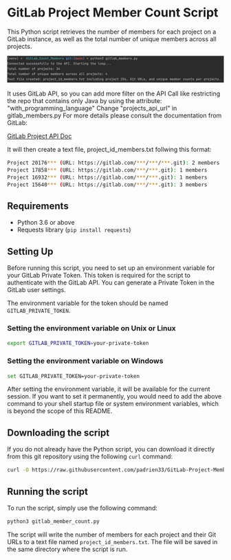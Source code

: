 # GitLab Project Member Count Script

This Python script retrieves the number of members for each project on a GitLab instance, as well as the total number of unique members across all projects. 




![Screenshot](https://github.com/padrien33/GitLab-Project-Member-Count/blob/main/gitlab_members.png)

It uses GitLab API, so you can add more filter on the API Call like restricting the repo that contains only Java by using the attribute: "with_programming_language"
Change "projects_api_url" in gitlab_members.py
For more details please consult the documentation from GitLab:

[GitLab Project API Doc](https://docs.gitlab.com/ee/api/projects.html#list-all-projects)

It will then create a text file, project_id_members.txt follwing this format:
```bash
Project 20176*** (URL: https://gitlab.com/***/***/***.git): 2 members
Project 17858*** (URL: https://gitlab.com/***/***.git): 1 members
Project 16932*** (URL: https://gitlab.com/***/***.git): 1 members
Project 15640*** (URL: https://gitlab.com/***/***.git): 3 members

```

## Requirements
- Python 3.6 or above
- Requests library (`pip install requests`)

## Setting Up
Before running this script, you need to set up an environment variable for your GitLab Private Token. This token is required for the script to authenticate with the GitLab API. You can generate a Private Token in the GitLab user settings.

The environment variable for the token should be named `GITLAB_PRIVATE_TOKEN`.

### Setting the environment variable on Unix or Linux
```bash
export GITLAB_PRIVATE_TOKEN=your-private-token
```
### Setting the environment variable on Windows
```bash
set GITLAB_PRIVATE_TOKEN=your-private-token
```
After setting the environment variable, it will be available for the current session. If you want to set it permanently, you would need to add the above command to your shell startup file or system environment variables, which is beyond the scope of this README.

## Downloading the script

If you do not already have the Python script, you can download it directly from this git repository using the following `curl` command:

```bash
curl -O https://raw.githubusercontent.com/padrien33/GitLab-Project-Member-Count/main/gitlab_members.py

```

## Running the script
To run the script, simply use the following command:
```bash
python3 gitlab_member_count.py
```
The script will write the number of members for each project and their Git URLs to a text file named `project_id_members.txt`. The file will be saved in the same directory where the script is run.


